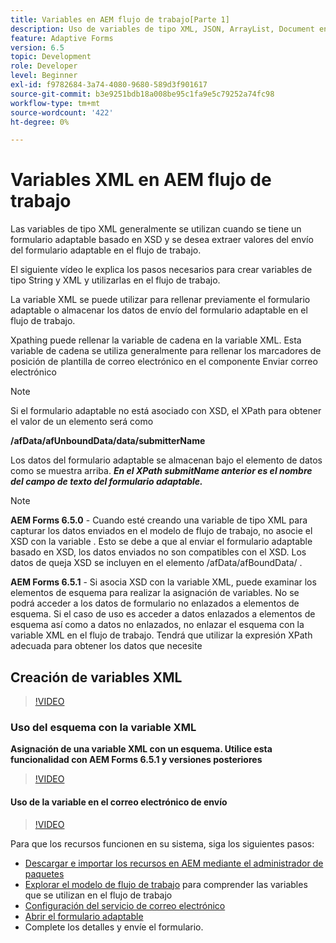 ```yaml
---
title: Variables en AEM flujo de trabajo[Parte 1]
description: Uso de variables de tipo XML, JSON, ArrayList, Document en un flujo de trabajo AEM
feature: Adaptive Forms
version: 6.5
topic: Development
role: Developer
level: Beginner
exl-id: f9782684-3a74-4080-9680-589d3f901617
source-git-commit: b3e9251bdb18a008be95c1fa9e5c79252a74fc98
workflow-type: tm+mt
source-wordcount: '422'
ht-degree: 0%

---
```


# Variables XML en AEM flujo de trabajo

Las variables de tipo XML generalmente se utilizan cuando se tiene un formulario adaptable basado en XSD y se desea extraer valores del envío del formulario adaptable en el flujo de trabajo.

El siguiente vídeo le explica los pasos necesarios para crear variables de tipo String y XML y utilizarlas en el flujo de trabajo.

La variable XML se puede utilizar para rellenar previamente el formulario adaptable o almacenar los datos de envío del formulario adaptable en el flujo de trabajo.

Xpathing puede rellenar la variable de cadena en la variable XML. Esta variable de cadena se utiliza generalmente para rellenar los marcadores de posición de plantilla de correo electrónico en el componente Enviar correo electrónico

>[!NOTE]
>
>Si el formulario adaptable no está asociado con XSD, el XPath para obtener el valor de un elemento será como
>
>**/afData/afUnboundData/data/submitterName**

Los datos del formulario adaptable se almacenan bajo el elemento de datos como se muestra arriba. **_En el XPath submitName anterior es el nombre del campo de texto del formulario adaptable._**

>[!NOTE]
>
>**AEM Forms 6.5.0** - Cuando esté creando una variable de tipo XML para capturar los datos enviados en el modelo de flujo de trabajo, no asocie el XSD con la variable . Esto se debe a que al enviar el formulario adaptable basado en XSD, los datos enviados no son compatibles con el XSD. Los datos de queja XSD se incluyen en el elemento /afData/afBoundData/ .
>
>**AEM Forms 6.5.1** - Si asocia XSD con la variable XML, puede examinar los elementos de esquema para realizar la asignación de variables. No se podrá acceder a los datos de formulario no enlazados a elementos de esquema. Si el caso de uso es acceder a datos enlazados a elementos de esquema así como a datos no enlazados, no enlazar el esquema con la variable XML en el flujo de trabajo. Tendrá que utilizar la expresión XPath adecuada para obtener los datos que necesite

## Creación de variables XML

>[!VIDEO](https://video.tv.adobe.com/v/26440?quality=12&learn=on)

### Uso del esquema con la variable XML

**Asignación de una variable XML con un esquema. Utilice esta funcionalidad con AEM Forms 6.5.1 y versiones posteriores**

>[!VIDEO](https://video.tv.adobe.com/v/28098?quality=12&learn=on)

#### Uso de la variable en el correo electrónico de envío

>[!VIDEO](https://video.tv.adobe.com/v/26441?quality=12&learn=on)

Para que los recursos funcionen en su sistema, siga los siguientes pasos:

* [Descargar e importar los recursos en AEM mediante el administrador de paquetes](assets/xmlandstringvariable.zip)
* [Explorar el modelo de flujo de trabajo](http://localhost:4502/editor.html/conf/global/settings/workflow/models/vacationrequest.html) para comprender las variables que se utilizan en el flujo de trabajo
* [Configuración del servicio de correo electrónico](https://helpx.adobe.com/experience-manager/6-5/sites/administering/using/notification.html#ConfiguringtheMailService)
* [Abrir el formulario adaptable](http://localhost:4502/content/dam/formsanddocuments/applicationfortimeoff/jcr:content?wcmmode=disabled)
* Complete los detalles y envíe el formulario.
